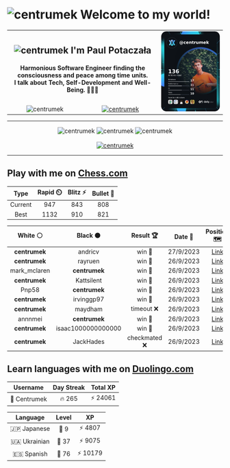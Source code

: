 <h1>
  <img
    src="https://emojis.slackmojis.com/emojis/images/1531849430/4246/blob-sunglasses.gif"
    width="30"
    alt="centrumek"
  />
  Welcome to my world!
</h1>

<table>
  <tbody>
    <tr>
      <td align="center" width="70%" colspan="2">
        <h2>
          <img
            src="https://raw.githubusercontent.com/MartinHeinz/MartinHeinz/master/wave.gif"
            width="30px"
            alt="centrumek"
          />
          I'm Paul Potaczała
        </h2>
        <h4>
          Harmonious Software Engineer finding the consciousness and peace among time units.
          <br/>
          I talk about Tech, Self-Development and Well-Being. 🌿🧘🚀
        </h4>
      </td>
      <td width="30%" rowspan="2">
        <a href="https://app.daily.dev/centrumek">
          <img
            src="./devcard.png"
            alt="centrumek"
          />
        </a>
      </td>
    </tr>
    <tr align="center">
      <td>
        <img
          src="https://komarev.com/ghpvc/?username=centrumek&label=visitors&color=0e75b6&style=flat"
          alt="centrumek"
        >
      </td>
      <td>
        <a href="https://stackoverflow.com/users/14496012/centrumek">
          <img
            src="https://stackoverflow.com/users/flair/14496012.png?theme=dark"
            alt="centrumek"
          >
        </a>
      </td>
    </tr>
  </tbody>
</table>

---
<div align="center">
  <img 
    src="https://github-readme-stats.vercel.app/api?username=centrumek&show_icons=true&count_private=true&theme=dark&hide_border=true&hide=issues,contribs&bg_color=00000000"
    alt="centrumek"
  />
  <img
    src="https://github-readme-stats.vercel.app/api/top-langs/?username=centrumek&layout=compact&hide_border=true&theme=dark&bg_color=00000000&langs_count=6&exclude_repo=air-statistic-app"
    alt="centrumek"
  />
  <img 
    src="https://github-readme-streak-stats.herokuapp.com?user=centrumek&theme=dark&hide_border=true&background=FFFFFF00"
    alt="centrumek"
  />
  <br/>
  <br/>
  <a href="https://www.buymeacoffee.com/centrumek">
    <img
      src="https://cdn.buymeacoffee.com/buttons/v2/default-orange.png"
      height="50"
      width="210"
      alt="centrumek"
    />
  </a>
</div>

---

## Play with me on [Chess.com](https://www.chess.com/member/centrumek)

<div align="center">
<!--START_SECTION:chessStats-->
<!-- Automatically generated with https://github.com/Balastrong/chess-stats-action -->

| Type | Rapid ⏲️ | Blitz ⚡ | Bullet 🔫 |
|:---:|:---:|:---:|:---:|
| Current | 947 | 843 | 808 |
| Best | 1132 | 910 | 821 |

| White ⚪ | Black ⚫ | Result 🏆 | Date 📅 | Position 🗺️ | Type 🕕 |
|:---:|:---:|:---:|:---:|:---:|:---:|
| **centrumek** | andricv | win 🥇 | 27/9/2023 | <a href="http://www.ee.unb.ca/cgi-bin/tervo/fen.pl?select=6r1/pp4Pk/2p4p/3p1Q2/7q/2P1P2P/2PK4/6R1 b - -">Link</a> | Rapid |
| **centrumek** | rayruen | win 🥇 | 26/9/2023 | <a href="http://www.ee.unb.ca/cgi-bin/tervo/fen.pl?select=8/8/K7/8/P7/8/4Qk2/8 b - -">Link</a> | Blitz |
| mark_mclaren | **centrumek** | win 🥇 | 26/9/2023 | <a href="http://www.ee.unb.ca/cgi-bin/tervo/fen.pl?select=8/8/P7/4k3/6R1/6P1/1r2K3/8 w - -">Link</a> | Blitz |
| **centrumek** | Kattsilent | win 🥇 | 26/9/2023 | <a href="http://www.ee.unb.ca/cgi-bin/tervo/fen.pl?select=3Q1k2/p4pp1/4p2p/8/3Pp3/P3P1Pq/5P1P/4K1R1 b - -">Link</a> | Blitz |
| Pnp58 | **centrumek** | win 🥇 | 26/9/2023 | <a href="http://www.ee.unb.ca/cgi-bin/tervo/fen.pl?select=r1kq1b1r/ppp2npp/3p4/1P6/3p1P2/2P5/1P4PP/RNB1R1K1 w - -">Link</a> | Blitz |
| **centrumek** | irvinggp97 | win 🥇 | 26/9/2023 | <a href="http://www.ee.unb.ca/cgi-bin/tervo/fen.pl?select=8/8/1R5p/P1pk4/8/2n5/6PP/6K1 b - -">Link</a> | Blitz |
| **centrumek** | maydham | timeout ❌ | 26/9/2023 | <a href="http://www.ee.unb.ca/cgi-bin/tervo/fen.pl?select=8/8/4p1p1/R2pk3/6P1/8/7r/KR5r w - -">Link</a> | Blitz |
| annnmei | **centrumek** | win 🥇 | 26/9/2023 | <a href="http://www.ee.unb.ca/cgi-bin/tervo/fen.pl?select=4K3/p3r1pp/1p1kn3/8/P1R5/8/8/8 w - -">Link</a> | Blitz |
| **centrumek** | isaac1000000000000 | win 🥇 | 26/9/2023 | <a href="http://www.ee.unb.ca/cgi-bin/tervo/fen.pl?select=5r1k/ppp5/3pb2Q/3N4/1P1P4/7P/1PP3R1/2KR2N1 b - -">Link</a> | Bullet |
| **centrumek** | JackHades | checkmated ❌ | 26/9/2023 | <a href="http://www.ee.unb.ca/cgi-bin/tervo/fen.pl?select=1r2kb1r/p4ppp/3p4/2q1nP2/1p1KP3/6P1/P1P1N2P/R1B2R2 w k -">Link</a> | Rapid |

<!--END_SECTION:chessStats-->
</div>

## Learn languages with me on [Duolingo.com](https://www.duolingo.com/profile/Centrumek)

<div align="center">
<!--START_SECTION:duolingoStats-->
<!-- Automatically generated with https://github.com/centrumek/duolingo-readme-stats-->

| Username | Day Streak | Total XP |
|:---:|:---:|:---:|
| 👤 Centrumek | 🔥 265 | ⚡ 24061 |

| Language | Level | XP |
|:---:|:---:|:---:|
| 🇯🇵 Japanese | 👑 9 | ⚡ 4807 |
| 🇺🇦 Ukrainian | 👑 37 | ⚡ 9075 |
| 🇪🇸 Spanish | 👑 76 | ⚡ 10179 |

<!--END_SECTION:duolingoStats-->
</div>
<!--
**centrumek/centrumek** is a ✨ _special_ ✨ repository because its `README.md` (this file) appears on your GitHub profile.

Here are some ideas to get you started:

- 🔭 I’m currently working on ...
- 🌱 I’m currently learning ...
- 👯 I’m looking to collaborate on ...
- 🤔 I’m looking for help with ...
- 💬 Ask me about ...
- 📫 How to reach me: ...
- 😄 Pronouns: ...
- ⚡ Fun fact: ...
-->
